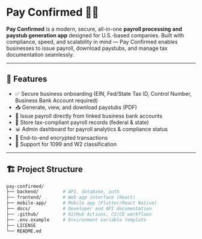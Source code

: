 # Pay Confirmed 🧾💼

**Pay Confirmed** is a modern, secure, all-in-one **payroll processing and paystub generation app** designed for U.S.-based companies. Built with compliance, speed, and scalability in mind — Pay Confirmed enables businesses to issue payroll, download paystubs, and manage tax documentation seamlessly.

---

## 🚀 Features

- ✅ Secure business onboarding (EIN, Fed/State Tax ID, Control Number, Business Bank Account required)
- 📥 Generate, view, and download paystubs (PDF)
- 💸 Issue payroll directly from linked business bank accounts
- 📂 Store tax-compliant payroll records (federal & state)
- 📊 Admin dashboard for payroll analytics & compliance status
- 🔐 End-to-end encrypted transactions
- 🧾 Support for 1099 and W2 classification

---

## 🏗️ Project Structure

```bash
pay-confirmed/
├── backend/         # API, database, auth
├── frontend/        # Web app interface (React)
├── mobile-app/      # Mobile app (Flutter/React Native)
├── docs/            # Developer and API documentation
├── .github/         # GitHub Actions, CI/CD workflows
├── .env.example     # Environment variable template
├── LICENSE
└── README.md
